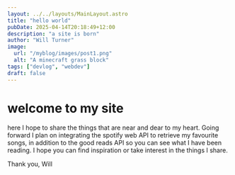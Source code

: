 ```yaml
---
layout: ../../layouts/MainLayout.astro
title: "hello world"
pubDate: 2025-04-14T20:18:49+12:00
description: "a site is born"
author: "Will Turner"
image:
  url: "/myblog/images/post1.png"
  alt: "A minecraft grass block"
tags: ["devlog", "webdev"]
draft: false
---
```


# welcome to my site

here I hope to share the things that are near and dear to my heart. Going forward I plan on integrating the spotify web API to retrieve my favourite songs, in addition to the good reads API so you can see what I have been reading. I hope you can find inspiration or take interest in the things I share.

Thank you,
Will
